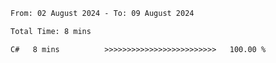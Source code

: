 <!--START_SECTION:waka-->

```txt
From: 02 August 2024 - To: 09 August 2024

Total Time: 8 mins

C#   8 mins          >>>>>>>>>>>>>>>>>>>>>>>>>   100.00 %
```

<!--END_SECTION:waka-->
